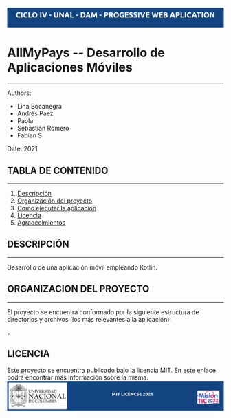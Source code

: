 ![header](docs/header.png)

# AllMyPays  -- Desarrollo de Aplicaciones Móviles

---

Authors:

- Lina Bocanegra
- Andrés Paez
- Paola 
- Sebastián Romero
- Fabian S

Date: 2021

## TABLA DE CONTENIDO

---

1. [Descripción](#Descripción)
2. [Organización del proyecto](#Organizacion)
3. [Como ejecutar la aplicacion](#eAplicacion)
4. [Licencia](#Licencia)
5. [Agradecimientos](#Agradecimientos)

## DESCRIPCIÓN

---

Desarrollo de una aplicación móvil empleando Kotlin.

## ORGANIZACION DEL PROYECTO

---

El proyecto se encuentra conformado por la siguiente estructura de directorios y archivos (los más relevantes a la aplicación):

```
.
```

## LICENCIA

Este proyecto se encuentra publicado bajo la licencia MIT. En [este enlace](https://opensource.org/licenses/MIT) podrá encontrar más información sobre la misma.
![footer](docs/footer.png)


